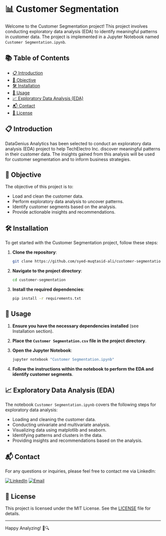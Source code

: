 # 📊 Customer Segmentation

Welcome to the Customer Segmentation project! This project involves conducting exploratory data analysis (EDA) to identify meaningful patterns in customer data. The project is implemented in a Jupyter Notebook named `Customer Segmentation.ipynb`.

## 📚 Table of Contents
- [📋 Introduction](#introduction)
- [🎯 Objective](#objective)
- [🛠️ Installation](#installation)
- [🚀 Usage](#usage)
- [📈 Exploratory Data Analysis (EDA)](#exploratory-data-analysis-eda)
- [📬 Contact](#contact)
- [📜 License](#license)

## 📋 Introduction
DataGenius Analytics has been selected to conduct an exploratory data analysis (EDA) project to help TechElectro Inc. discover meaningful patterns in their customer data. The insights gained from this analysis will be used for customer segmentation and to inform business strategies.

## 🎯 Objective
The objective of this project is to:
- Load and clean the customer data.
- Perform exploratory data analysis to uncover patterns.
- Identify customer segments based on the analysis.
- Provide actionable insights and recommendations.

## 🛠️ Installation
To get started with the Customer Segmentation project, follow these steps:

1. **Clone the repository**:
    ```sh
    git clone https://github.com/syed-muqtasid-ali/customer-segmentation.git
    ```

2. **Navigate to the project directory**:
    ```sh
    cd customer-segmentation
    ```

3. **Install the required dependencies**:
    ```sh
    pip install -r requirements.txt
    ```

## 🚀 Usage

1. **Ensure you have the necessary dependencies installed** (see Installation section).

2. **Place the `Customer Segmentation.csv` file in the project directory**.

3. **Open the Jupyter Notebook**:
    ```sh
    jupyter notebook "Customer Segmentation.ipynb"
    ```

4. **Follow the instructions within the notebook to perform the EDA and identify customer segments**.

## 📈 Exploratory Data Analysis (EDA)
The notebook `Customer Segmentation.ipynb` covers the following steps for exploratory data analysis:
- Loading and cleaning the customer data.
- Conducting univariate and multivariate analysis.
- Visualizing data using matplotlib and seaborn.
- Identifying patterns and clusters in the data.
- Providing insights and recommendations based on the analysis.

## 📬 Contact
For any questions or inquiries, please feel free to contact me via LinkedIn:

[![LinkedIn](https://img.shields.io/badge/LinkedIn-0077B5?style=flat-square&logo=linkedin&logoColor=white)](https://www.linkedin.com/in/syed-muqtasid-ali-91a0a623a/)
[![Email](https://img.shields.io/badge/Email-D14836?style=flat-square&logo=gmail&logoColor=white)](mailto:muqtasid5266@gmail.com)

## 📜 License
This project is licensed under the MIT License. See the [LICENSE](LICENSE) file for details.

---

Happy Analyzing! 🎉🔍
